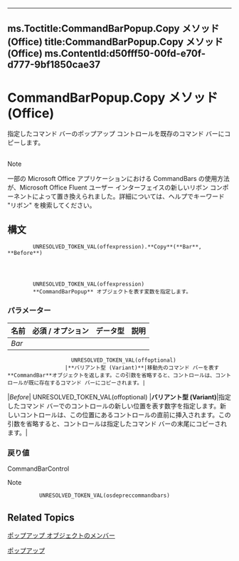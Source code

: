 

---
ms.Toctitle:CommandBarPopup.Copy メソッド (Office)
title:CommandBarPopup.Copy メソッド (Office)
ms.ContentId:d50fff50-00fd-e70f-d777-9bf1850cae37
---
# CommandBarPopup.Copy メソッド (Office)




指定したコマンド バーのポップアップ コントロールを既存のコマンド バーにコピーします。

## 

>[!NOTE]
>一部の Microsoft Office アプリケーションにおける CommandBars の使用方法が、Microsoft Office Fluent ユーザー インターフェイスの新しいリボン コンポーネントによって置き換えられました。詳細については、ヘルプでキーワード "リボン" を検索してください。





## 構文

            UNRESOLVED_TOKEN_VAL(offexpression).**Copy**(**Bar**, **Before**)




            UNRESOLVED_TOKEN_VAL(offexpression)
            **CommandBarPopup** オブジェクトを表す変数を指定します。

### パラメーター

|**名前**|**必須 / オプション**|**データ型**|**説明**|
|---|---|---|---|
|*Bar*|
                        UNRESOLVED_TOKEN_VAL(offoptional)
                      |**バリアント型 (Variant)**|移動先のコマンド バーを表す**CommandBar**オブジェクトを返します。この引数を省略すると、コントロールは、コントロールが既に存在するコマンド バーにコピーされます。|
|*Before*|
                        UNRESOLVED_TOKEN_VAL(offoptional)
                      |**バリアント型 (Variant)**|指定したコマンド バーでのコントロールの新しい位置を表す数字を指定します。新しいコントロールは、この位置にあるコントロールの直前に挿入されます。この引数を省略すると、コントロールは指定したコマンド バーの末尾にコピーされます。|



### 戻り値
CommandBarControl





>[!NOTE]
>
              UNRESOLVED_TOKEN_VAL(osdepreccommandbars)
            





## Related Topics

[ポップアップ オブジェクトのメンバー](8ec16deb-bb74-2871-d837-f706c7a58f2b.md)

[ポップアップ](a8ae06a3-1d7b-a531-91df-756fafee5314.md)




